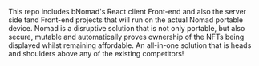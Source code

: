 This repo includes bNomad's React client Front-end and also the server side tand  Front-end projects that will run on the actual Nomad portable device. Nomad is a disruptive solution that is not only portable, but also secure, mutable and automatically proves ownership of the NFTs being displayed whilst remaining affordable. An all-in-one solution that is heads and shoulders above any of the existing competitors!
